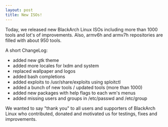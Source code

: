 ```yaml
---
layout: post
title: New ISOs!
---
```


Today, we released new BlackArch Linux ISOs including more than 1000 tools and lot's of improvements. Also, armv6h and armv7h repositories are filled with about 950 tools.



A short ChangeLog:

* added new gtk theme
* added more locales for lxdm and system
* replaced wallpaper and logos
* added bash completions
* added exploits to /usr/share/exploits using sploitctl
* added a bunch of new tools / updated tools (more than 1000)
* added new packages with help flags to each wm's menus
* added missing users and groups in /etc/passwd and /etc/group



We wanted to say "thank you" to all users and supporters of BlackArch Linux who contributed, donated and motivated us for testings, fixes and improvements.